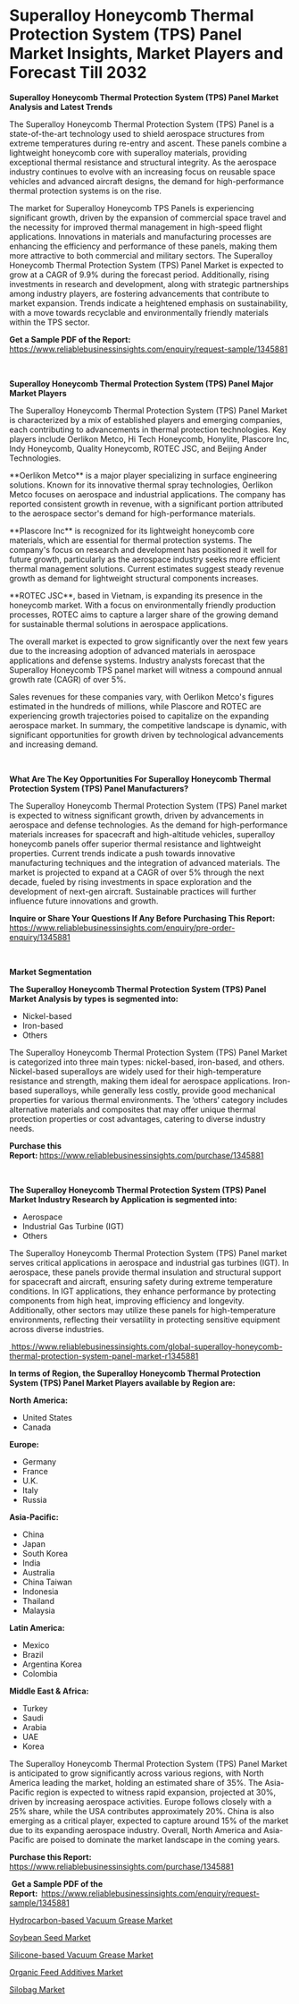<p><h1>Superalloy Honeycomb Thermal Protection System (TPS) Panel Market Insights, Market Players and Forecast Till 2032</h1></p><p><strong>Superalloy Honeycomb Thermal Protection System (TPS) Panel Market Analysis and Latest Trends</strong></p>
<p><p>The Superalloy Honeycomb Thermal Protection System (TPS) Panel is a state-of-the-art technology used to shield aerospace structures from extreme temperatures during re-entry and ascent. These panels combine a lightweight honeycomb core with superalloy materials, providing exceptional thermal resistance and structural integrity. As the aerospace industry continues to evolve with an increasing focus on reusable space vehicles and advanced aircraft designs, the demand for high-performance thermal protection systems is on the rise.</p><p>The market for Superalloy Honeycomb TPS Panels is experiencing significant growth, driven by the expansion of commercial space travel and the necessity for improved thermal management in high-speed flight applications. Innovations in materials and manufacturing processes are enhancing the efficiency and performance of these panels, making them more attractive to both commercial and military sectors. The Superalloy Honeycomb Thermal Protection System (TPS) Panel Market is expected to grow at a CAGR of 9.9% during the forecast period. Additionally, rising investments in research and development, along with strategic partnerships among industry players, are fostering advancements that contribute to market expansion. Trends indicate a heightened emphasis on sustainability, with a move towards recyclable and environmentally friendly materials within the TPS sector.</p></p>
<p><strong>Get a Sample PDF of the Report:&nbsp;</strong> <a href="https://www.reliablebusinessinsights.com/enquiry/request-sample/1345881?utm_campaign=1873&utm_medium=2&utm_source=Github&utm_content=ia&utm_term=02022025&utm_id=superalloy-honeycomb-thermal-protection-system-tps-panel">https://www.reliablebusinessinsights.com/enquiry/request-sample/1345881</a></p>
<p>&nbsp;</p>
<p><strong>Superalloy Honeycomb Thermal Protection System (TPS) Panel Major Market Players</strong></p>
<p><p>The Superalloy Honeycomb Thermal Protection System (TPS) Panel Market is characterized by a mix of established players and emerging companies, each contributing to advancements in thermal protection technologies. Key players include Oerlikon Metco, Hi Tech Honeycomb, Honylite, Plascore Inc, Indy Honeycomb, Quality Honeycomb, ROTEC JSC, and Beijing Ander Technologies.</p><p>**Oerlikon Metco** is a major player specializing in surface engineering solutions. Known for its innovative thermal spray technologies, Oerlikon Metco focuses on aerospace and industrial applications. The company has reported consistent growth in revenue, with a significant portion attributed to the aerospace sector's demand for high-performance materials.</p><p>**Plascore Inc** is recognized for its lightweight honeycomb core materials, which are essential for thermal protection systems. The company's focus on research and development has positioned it well for future growth, particularly as the aerospace industry seeks more efficient thermal management solutions. Current estimates suggest steady revenue growth as demand for lightweight structural components increases.</p><p>**ROTEC JSC**, based in Vietnam, is expanding its presence in the honeycomb market. With a focus on environmentally friendly production processes, ROTEC aims to capture a larger share of the growing demand for sustainable thermal solutions in aerospace applications. </p><p>The overall market is expected to grow significantly over the next few years due to the increasing adoption of advanced materials in aerospace applications and defense systems. Industry analysts forecast that the Superalloy Honeycomb TPS panel market will witness a compound annual growth rate (CAGR) of over 5%.</p><p>Sales revenues for these companies vary, with Oerlikon Metco's figures estimated in the hundreds of millions, while Plascore and ROTEC are experiencing growth trajectories poised to capitalize on the expanding aerospace market. In summary, the competitive landscape is dynamic, with significant opportunities for growth driven by technological advancements and increasing demand.</p></p>
<p>&nbsp;</p>
<p><strong>What Are The Key Opportunities For Superalloy Honeycomb Thermal Protection System (TPS) Panel Manufacturers?</strong></p>
<p><p>The Superalloy Honeycomb Thermal Protection System (TPS) Panel market is expected to witness significant growth, driven by advancements in aerospace and defense technologies. As the demand for high-performance materials increases for spacecraft and high-altitude vehicles, superalloy honeycomb panels offer superior thermal resistance and lightweight properties. Current trends indicate a push towards innovative manufacturing techniques and the integration of advanced materials. The market is projected to expand at a CAGR of over 5% through the next decade, fueled by rising investments in space exploration and the development of next-gen aircraft. Sustainable practices will further influence future innovations and growth.</p></p>
<p><strong>Inquire or Share Your Questions If Any Before Purchasing This Report:</strong> <a href="https://www.reliablebusinessinsights.com/enquiry/pre-order-enquiry/1345881?utm_campaign=1873&utm_medium=2&utm_source=Github&utm_content=ia&utm_term=02022025&utm_id=superalloy-honeycomb-thermal-protection-system-tps-panel">https://www.reliablebusinessinsights.com/enquiry/pre-order-enquiry/1345881</a></p>
<p>&nbsp;</p>
<p><strong>Market Segmentation</strong></p>
<p><strong>The Superalloy Honeycomb Thermal Protection System (TPS) Panel Market Analysis by types is segmented into:</strong></p>
<p><ul><li>Nickel-based</li><li>Iron-based</li><li>Others</li></ul></p>
<p><p>The Superalloy Honeycomb Thermal Protection System (TPS) Panel Market is categorized into three main types: nickel-based, iron-based, and others. Nickel-based superalloys are widely used for their high-temperature resistance and strength, making them ideal for aerospace applications. Iron-based superalloys, while generally less costly, provide good mechanical properties for various thermal environments. The ‘others’ category includes alternative materials and composites that may offer unique thermal protection properties or cost advantages, catering to diverse industry needs.</p></p>
<p><strong>Purchase this Report:&nbsp;</strong><a href="https://www.reliablebusinessinsights.com/purchase/1345881?utm_campaign=1873&utm_medium=2&utm_source=Github&utm_content=ia&utm_term=02022025&utm_id=superalloy-honeycomb-thermal-protection-system-tps-panel">https://www.reliablebusinessinsights.com/purchase/1345881</a></p>
<p>&nbsp;</p>
<p><strong>The Superalloy Honeycomb Thermal Protection System (TPS) Panel Market Industry Research by Application is segmented into:</strong></p>
<p><ul><li>Aerospace</li><li>Industrial Gas Turbine (IGT)</li><li>Others</li></ul></p>
<p><p>The Superalloy Honeycomb Thermal Protection System (TPS) Panel market serves critical applications in aerospace and industrial gas turbines (IGT). In aerospace, these panels provide thermal insulation and structural support for spacecraft and aircraft, ensuring safety during extreme temperature conditions. In IGT applications, they enhance performance by protecting components from high heat, improving efficiency and longevity. Additionally, other sectors may utilize these panels for high-temperature environments, reflecting their versatility in protecting sensitive equipment across diverse industries.</p></p>
<p><a href="https://www.reliablebusinessinsights.com/global-superalloy-honeycomb-thermal-protection-system-panel-market-r1345881?utm_campaign=1873&utm_medium=2&utm_source=Github&utm_content=ia&utm_term=02022025&utm_id=superalloy-honeycomb-thermal-protection-system-tps-panel">&nbsp;https://www.reliablebusinessinsights.com/global-superalloy-honeycomb-thermal-protection-system-panel-market-r1345881</a></p>
<p><strong>In terms of Region, the Superalloy Honeycomb Thermal Protection System (TPS) Panel Market Players available by Region are:</strong></p>
<p>
    <p> <strong> North America: </strong>
        <ul>
            <li>United States</li>
            <li>Canada</li>
        </ul>
        </p> 
    <p> <strong> Europe: </strong>
        <ul>
            <li>Germany</li>
            <li>France</li>
            <li>U.K.</li>
            <li>Italy</li>
            <li>Russia</li>
        </ul>
        </p> 
    <p> <strong> Asia-Pacific: </strong>
        <ul>
            <li>China</li>
            <li>Japan</li>
            <li>South Korea</li>
            <li>India</li>
            <li>Australia</li>
            <li>China Taiwan</li>
            <li>Indonesia</li>
            <li>Thailand</li>
            <li>Malaysia</li>
        </ul>
        </p> 
    <p> <strong> Latin America: </strong>
        <ul>
            <li>Mexico</li>
            <li>Brazil</li>
            <li>Argentina Korea</li>
            <li>Colombia</li>
        </ul>
        </p> 
    <p> <strong> Middle East & Africa: </strong>
        <ul>
            <li>Turkey</li>
            <li>Saudi</li>
            <li>Arabia</li>
            <li>UAE</li>
            <li>Korea</li>
        </ul>
    </p>
    </p>
<p><p>The Superalloy Honeycomb Thermal Protection System (TPS) Panel Market is anticipated to grow significantly across various regions, with North America leading the market, holding an estimated share of 35%. The Asia-Pacific region is expected to witness rapid expansion, projected at 30%, driven by increasing aerospace activities. Europe follows closely with a 25% share, while the USA contributes approximately 20%. China is also emerging as a critical player, expected to capture around 15% of the market due to its expanding aerospace industry. Overall, North America and Asia-Pacific are poised to dominate the market landscape in the coming years.</p></p>
<p><strong>Purchase this Report: </strong><a href="https://www.reliablebusinessinsights.com/purchase/1345881?utm_campaign=1873&utm_medium=2&utm_source=Github&utm_content=ia&utm_term=02022025&utm_id=superalloy-honeycomb-thermal-protection-system-tps-panel">https://www.reliablebusinessinsights.com/purchase/1345881</a></p>
<p>&nbsp;<strong>Get a Sample PDF of the Report:&nbsp;&nbsp;</strong><a href="https://www.reliablebusinessinsights.com/enquiry/request-sample/1345881?utm_campaign=1873&utm_medium=2&utm_source=Github&utm_content=ia&utm_term=02022025&utm_id=superalloy-honeycomb-thermal-protection-system-tps-panel">https://www.reliablebusinessinsights.com/enquiry/request-sample/1345881</a></p>
<p><strong></strong></p>
<p><p><a href="https://github.com/rabiumofer/Market-Research-Report-List-1/blob/main/hydrocarbon-based-vacuum-grease-market.md?utm_campaign=1873&utm_medium=2&utm_source=Github&utm_content=ia&utm_term=02022025&utm_id=superalloy-honeycomb-thermal-protection-system-tps-panel">Hydrocarbon-based Vacuum Grease Market</a></p><p><a href="https://www.linkedin.com/pulse/soybean-seed-market-analysis-featuringgrowth-andindustry-from-mkiac?utm_campaign=1873&utm_medium=2&utm_source=Github&utm_content=ia&utm_term=02022025&utm_id=superalloy-honeycomb-thermal-protection-system-tps-panel">Soybean Seed Market</a></p><p><a href="https://github.com/abuugjetaj/Market-Research-Report-List-1/blob/main/silicone-based-vacuum-grease-market.md?utm_campaign=1873&utm_medium=2&utm_source=Github&utm_content=ia&utm_term=02022025&utm_id=superalloy-honeycomb-thermal-protection-system-tps-panel">Silicone-based Vacuum Grease Market</a></p><p><a href="https://www.linkedin.com/pulse/organic-feed-additives-market-dynamics-projections-2025-2032-gdnhc?utm_campaign=1873&utm_medium=2&utm_source=Github&utm_content=ia&utm_term=02022025&utm_id=superalloy-honeycomb-thermal-protection-system-tps-panel">Organic Feed Additives Market</a></p><p><a href="https://www.linkedin.com/pulse/size-estimationof-silobag-market-forecast-ofthe-growth-potentialof-uilkc?utm_campaign=1873&utm_medium=2&utm_source=Github&utm_content=ia&utm_term=02022025&utm_id=superalloy-honeycomb-thermal-protection-system-tps-panel">Silobag Market</a></p></p>